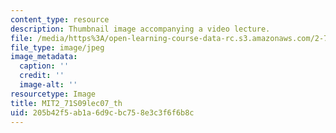 ```yaml
---
content_type: resource
description: Thumbnail image accompanying a video lecture.
file: /media/https%3A/open-learning-course-data-rc.s3.amazonaws.com/2-71-optics-spring-2009/205b42f5ab1a6d9cbc758e3c3f6f6b8c_MIT2_71S09lec07_th.jpg
file_type: image/jpeg
image_metadata:
  caption: ''
  credit: ''
  image-alt: ''
resourcetype: Image
title: MIT2_71S09lec07_th
uid: 205b42f5-ab1a-6d9c-bc75-8e3c3f6f6b8c
---
```

